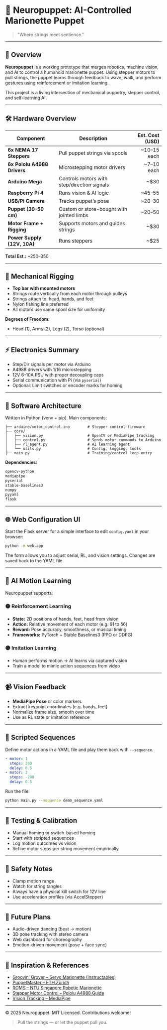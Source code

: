 # 🤖 Neuropuppet: AI-Controlled Marionette Puppet

> "Where strings meet sentience."

---

## 🎯 Overview

**Neuropuppet** is a working prototype that merges robotics, machine vision, and AI to control a humanoid marionette puppet. Using stepper motors to pull strings, the puppet learns through feedback to wave, walk, and perform gestures using reinforcement or imitation learning.

This project is a living intersection of mechanical puppetry, stepper control, and self-learning AI.

---

## 🛠️ Hardware Overview

| Component | Description | Est. Cost (USD) |
|----------|-------------|----------------:|
| **6x NEMA 17 Steppers** | Pull puppet strings via spools | ~$10–$15 each |
| **6x Pololu A4988 Drivers** | Microstepping motor drivers | ~$7–$10 each |
| **Arduino Mega** | Controls motors with step/direction signals | ~$30 |
| **Raspberry Pi 4** | Runs vision & AI logic | ~$45–$55 |
| **USB/Pi Camera** | Tracks puppet’s pose | ~$20–$30 |
| **Puppet (30–50 cm)** | Custom or store-bought with jointed limbs | ~$20–$50 |
| **Motor Frame + Rigging** | Supports motors and guides strings | ~$30 |
| **Power Supply (12V, 10A)** | Runs steppers | ~$25 |

**Total Est.:** ~$250–$350

---

## 🧵 Mechanical Rigging

- **Top bar with mounted motors**
- Strings route vertically from each motor through pulleys
- Strings attach to: head, hands, and feet
- Nylon fishing line preferred
- All motors use same spool size for uniformity

**Degrees of Freedom:**
- Head (1), Arms (2), Legs (2), Torso (optional)

---

## ⚡ Electronics Summary

- Step/Dir signals per motor via Arduino
- A4988 drivers with 1/16 microstepping
- 12V 6–10A PSU with proper decoupling caps
- Serial communication with Pi (via `pyserial`)
- Optional: Limit switches or encoder marks for homing

---

## 🧠 Software Architecture

Written in Python (venv + pip). Main components:

```
├── arduino/motor_control.ino        # Stepper control firmware
├── core/
│   ├── vision.py                    # OpenCV or MediaPipe tracking
│   ├── control.py                   # Sends motor commands to Arduino
│   ├── rl_agent.py                  # AI learning agent
│   └── utils.py                     # Config, logging, tools
├── main.py                          # Training/control loop entry
```

**Dependencies:**
```bash
opencv-python
mediapipe
pyserial
stable-baselines3
numpy
pyyaml
flask
```

---

## 🌐 Web Configuration UI

Start the Flask server for a simple interface to edit `config.yaml` in your
browser:

```bash
python -m web.app
```

The form allows you to adjust serial, RL, and vision settings. Changes are saved
back to the YAML file.

---

## 🧠 AI Motion Learning

Neuropuppet supports:

### 🟡 Reinforcement Learning
- **State:** 2D positions of hands, feet, head from vision
- **Action:** Relative movement of each motor (e.g. δ1 to δ6)
- **Reward:** Pose accuracy, smoothness, or musical timing
- **Frameworks:** PyTorch + Stable Baselines3 (PPO or DDPG)

### 🟣 Imitation Learning
- Human performs motion → AI learns via captured vision
- Train a model to mimic action sequences from video

---

## 📹 Vision Feedback

- **MediaPipe Pose** or color markers
- Extract keypoint coordinates (e.g. hands, feet)
- Normalize frame size, smooth over time
- Use as RL state or imitation reference

---

## 🕺 Scripted Sequences

Define motor actions in a YAML file and play them back with `--sequence`.

```yaml
- motor: 1
  steps: 200
  delay: 0.5
- motor: 2
  steps: -200
  delay: 0.5
```

Run the file:

```bash
python main.py --sequence demo_sequence.yaml
```

---

## 🧪 Testing & Calibration

- Manual homing or switch-based homing
- Start with scripted sequences
- Log motion outcomes vs vision
- Refine motor steps per string movement empirically

---

## 🧯 Safety Notes

- Clamp motion range
- Watch for string tangles
- Always have a physical kill switch for 12V line
- Use acceleration profiles (via AccelStepper)

---

## 🌌 Future Plans

- Audio-driven dancing (beat → motion)
- 3D pose tracking with stereo camera
- Web dashboard for choreography
- Emotion-driven movement (pose + face sync)

---

## 🔗 Inspiration & References

- [Groovin’ Grover – Servo Marionette (Instructables)](http://www.instructables.com/id/Groovin-Grover-A-Microcontroller-based-Marionett/)
- [PuppetMaster – ETH Zürich](https://spectrum.ieee.org/eth-surich-puppetmaster-robot)
- [ROMS – NTU Singapore Robotic Marionette](https://mrl.cs.nyu.edu/~perlin/courses/spring2006/class-0424/04-c-hmm-puppet-d[1].pdf)
- [Stepper Motor Control – Pololu A4988 Guide](https://www.pololu.com/product/1182)
- [Vision Tracking – MediaPipe](https://developers.google.com/mediapipe)

---

© 2025 Neuropuppet. MIT Licensed. Contributions welcome!

> Pull the strings — or let the puppet pull you.
